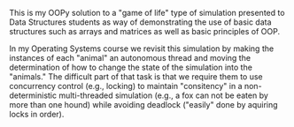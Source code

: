 This is my OOPy solution to a "game of life" type of simulation
presented to Data Structures students as way of demonstrating the use of
basic data structures such as arrays and matrices as well as basic
principles of OOP.

In my Operating Systems course we revisit this simulation by making the
instances of each "animal" an autonomous thread and moving the
determination of how to change the state of the simulation into the
"animals." The difficult part of that task is that we require them to
use concurrency control (e.g., locking) to maintain "consitency" in a
non-deterministic multi-threaded simulation (e.g., a fox can not be 
eaten by more than one hound) while avoiding deadlock ("easily" done by
aquiring locks in order).
